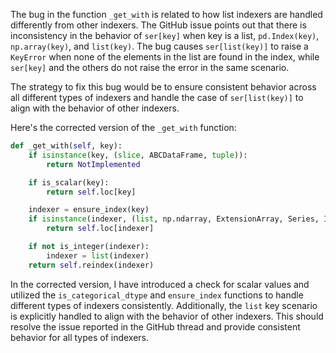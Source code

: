 The bug in the function `_get_with` is related to how list indexers are handled differently from other indexers. The GitHub issue points out that there is inconsistency in the behavior of `ser[key]` when key is a list, `pd.Index(key)`, `np.array(key)`, and `list(key)`. The bug causes `ser[list(key)]` to raise a `KeyError` when none of the elements in the list are found in the index, while `ser[key]` and the others do not raise the error in the same scenario.

The strategy to fix this bug would be to ensure consistent behavior across all different types of indexers and handle the case of `ser[list(key)]` to align with the behavior of other indexers.

Here's the corrected version of the `_get_with` function:

```python
def _get_with(self, key):
    if isinstance(key, (slice, ABCDataFrame, tuple)):
        return NotImplemented

    if is_scalar(key):
        return self.loc[key]

    indexer = ensure_index(key)
    if isinstance(indexer, (list, np.ndarray, ExtensionArray, Series, Index)) or is_categorical_dtype(indexer):
        return self.loc[indexer]

    if not is_integer(indexer):
        indexer = list(indexer)
    return self.reindex(indexer)
```

In the corrected version, I have introduced a check for scalar values and utilized the `is_categorical_dtype` and `ensure_index` functions to handle different types of indexers consistently. Additionally, the `list` key scenario is explicitly handled to align with the behavior of other indexers. This should resolve the issue reported in the GitHub thread and provide consistent behavior for all types of indexers.